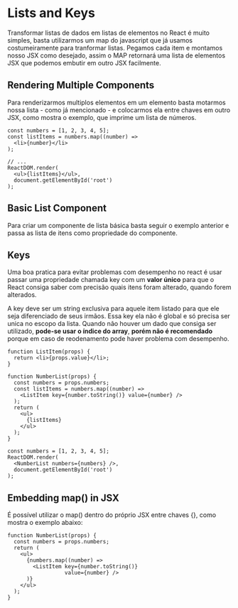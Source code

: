 # Lists and Keys

Transformar listas de dados em listas de elementos no React é muito simples, basta utilizarmos um map do javascript que já usamos costumeiramente para tranformar listas. Pegamos cada item e montamos nosso JSX como desejado, assim o MAP retornará uma lista de elementos JSX que podemos embutir em outro JSX facilmente.

## Rendering Multiple Components

Para renderizarmos multiplos elementos em um elemento basta motarmos nossa lista - como já mencionado - e colocarmos ela entre chaves em outro JSX, como mostra o exemplo, que imprime um lista de números.

```JS
const numbers = [1, 2, 3, 4, 5];
const listItems = numbers.map((number) =>
  <li>{number}</li>
);

// ...
ReactDOM.render(
  <ul>{listItems}</ul>,
  document.getElementById('root')
);
```

## Basic List Component

Para criar um componente de lista básica basta seguir o exemplo anterior e passa as lista de itens como propriedade do componente.

## Keys

Uma boa pratica para evitar problemas com desempenho no react é usar passar uma propriedade chamada key com um **valor único** para que o React consiga saber com precisão quais itens foram alterado, quando forem alterados.

A key deve ser um string exclusiva para aquele item listado para que ele seja diferenciado de seus irmãos. Essa key ela não é global e só precisa ser unica no escopo da lista. Quando não houver um dado que consiga ser utilizado, **pode-se usar o índice do array**, **porém não é recomendado** porque em caso de reodenamento pode haver problema com desempenho.

```JS
function ListItem(props) {
  return <li>{props.value}</li>;
}

function NumberList(props) {
  const numbers = props.numbers;
  const listItems = numbers.map((number) =>
    <ListItem key={number.toString()} value={number} />
  );
  return (
    <ul>
      {listItems}
    </ul>
  );
}

const numbers = [1, 2, 3, 4, 5];
ReactDOM.render(
  <NumberList numbers={numbers} />,
  document.getElementById('root')
);
```

## Embedding map() in JSX

É possível utilizar o map() dentro do próprio JSX entre chaves {}, como mostra o exemplo abaixo:

```JS
function NumberList(props) {
  const numbers = props.numbers;
  return (
    <ul>
      {numbers.map((number) =>
        <ListItem key={number.toString()}
                  value={number} />
      )}
    </ul>
  );
}
```